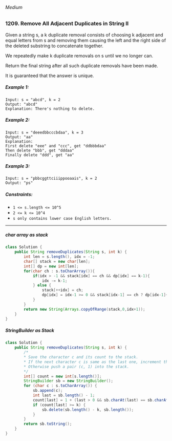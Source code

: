 ###### Medium

### 1209. Remove All Adjacent Duplicates in String II

Given a string s, a k duplicate removal consists of choosing k adjacent and equal letters from s and removing them causing the left and the right side of the deleted substring to concatenate together.

We repeatedly make k duplicate removals on s until we no longer can.

Return the final string after all such duplicate removals have been made.

It is guaranteed that the answer is unique.

 

##### Example 1:
```
Input: s = "abcd", k = 2
Output: "abcd"
Explanation: There's nothing to delete.
```
##### Example 2:
```
Input: s = "deeedbbcccbdaa", k = 3
Output: "aa"
Explanation: 
First delete "eee" and "ccc", get "ddbbbdaa"
Then delete "bbb", get "dddaa"
Finally delete "ddd", get "aa"
```
##### Example 3:
```
Input: s = "pbbcggttciiippooaais", k = 2
Output: "ps"
``` 

##### Constraints:

- `1 <= s.length <= 10^5`
- `2 <= k <= 10^4`
- `s only contains lower case English letters.`

***

##### char array as stack

```java
class Solution {
    public String removeDuplicates(String s, int k) {
        int len = s.length(), idx = -1;
        char[] stack = new char[len];
        int[] dp = new int[len];
        for(char ch : s.toCharArray()){
            if(idx > -1 && stack[idx] == ch && dp[idx] == k-1){
                idx -= k-1;
            } else {
                stack[++idx] = ch;
                dp[idx] = idx-1 >= 0 && stack[idx-1] == ch ? dp[idx-1]+1 : 1;
            }
        }
        return new String(Arrays.copyOfRange(stack,0,idx+1));
    }
}
```

##### StringBuilder as Stack

```java
class Solution {
    public String removeDuplicates(String s, int k) {
        /*
        * Save the character c and its count to the stack.
        * If the next character c is same as the last one, increment the count.
        * Otherwise push a pair (c, 1) into the stack.
        */
        int[] count = new int[s.length()];
        StringBuilder sb = new StringBuilder();
        for (char c : s.toCharArray()) {
            sb.append(c);
            int last = sb.length() - 1;
            count[last] = 1 + (last > 0 && sb.charAt(last) == sb.charAt(last - 1) ? count[last - 1] : 0);
            if (count[last] >= k) {
                sb.delete(sb.length() - k, sb.length());
            }
        }
        return sb.toString();
    }
}
```
